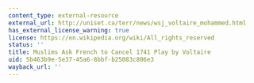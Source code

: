 ```yaml
---
content_type: external-resource
external_url: http://uniset.ca/terr/news/wsj_voltaire_mohammed.html
has_external_license_warning: true
license: https://en.wikipedia.org/wiki/All_rights_reserved
status: ''
title: Muslims Ask French to Cancel 1741 Play by Voltaire
uid: 5b463b9e-5e37-45a6-8bbf-b25083c806e3
wayback_url: ''
---
```

